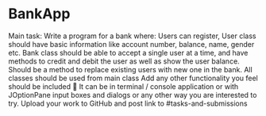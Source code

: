 # BankApp
Main task: Write a program for a bank where:
Users can register,
User class should have basic information like account number, balance, name, gender etc.
Bank class should be able to accept a single user at a time, and have methods to credit and debit the user as well as show the user balance.
Should be a method to replace existing users with new one in the bank.
All classes should be used from main class
Add any other functionality you feel should be included :slightly_smiling_face:
It can be in terminal / console application or with JOptionPane input boxes and dialogs or any other way you are interested to try.
Upload your work to GitHub and post link to #tasks-and-submissions
